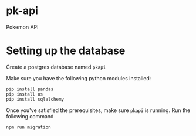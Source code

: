 # pk-api
Pokemon API

# Setting up the database

Create a postgres database named `pkapi`

Make sure you have the following python modules installed: 

```
pip install pandas
pip install os
pip install sqlalchemy
```

Once you've satisfied the prerequisites, make sure `pkapi` is running. Run the following command

```
npm run migration
```